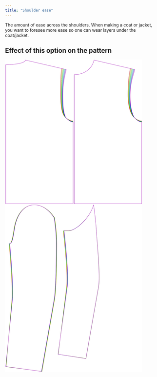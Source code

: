 ```yaml
---
title: "Shoulder ease"
---
```


The amount of ease across the shoulders. When making a coat or jacket, you want to foresee more ease so one can wear layers under the coat/jacket.

## Effect of this option on the pattern

![This image shows the effect of this option by superimposing several variants that have a different value for this option](bent_shoulderease_sample.svg "Effect of this option on the pattern")
